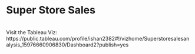 <h1>Super Store Sales </h1><br>
Visit the Tableau Viz: https://public.tableau.com/profile/ishan2382#!/vizhome/Superstoresalesanalysis_15976660906830/Dashboard2?publish=yes
